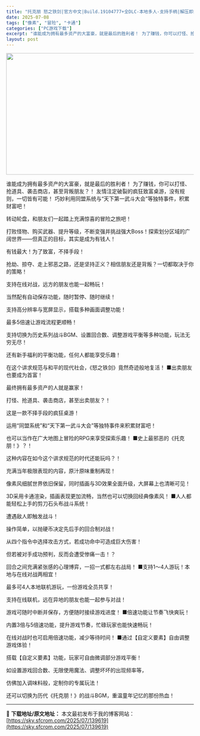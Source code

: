 ```yaml
---
title: "托克朋 怒之铁剑|官方中文|Build.19104777+全DLC-本地多人-支持手柄|解压即撸|"
date: 2025-07-08
tags: ["像素", "冒险", "卡通"]
categories: ["PC游戏下载"]
excerpt: "谁能成为拥有最多资产的大富豪，就是最后的胜利者！ 为了赚钱，你可以打怪、抢道具、袭击商店，甚至背叛朋友？！ 友情注定破裂的疯狂致富桌游，没有规则，一切皆有可能！ 巧妙利用同盟系统与“天下第一武斗大会”等独特事件，积累财富吧！ 转动轮盘，和朋友们一起踏上充满惊喜的冒险之旅吧！ 打败怪物、购买武器、提升&hellip;"
layout: post
---
```


<img class="aligncenter size-full wp-image-139590" src="https://sky.sfcrom.com/wp-content/uploads/2025/07/2025070802481435.webp" alt="" width="700" height="327" />

谁能成为拥有最多资产的大富豪，就是最后的胜利者！ 为了赚钱，你可以打怪、抢道具、袭击商店，甚至背叛朋友？！ 友情注定破裂的疯狂致富桌游，没有规则，一切皆有可能！ 巧妙利用同盟系统与“天下第一武斗大会”等独特事件，积累财富吧！

转动轮盘，和朋友们一起踏上充满惊喜的冒险之旅吧！

打败怪物、购买武器、提升等级，不断变强并挑战强大Boss！探索划分区域的广阔世界——但真正的目标，其实是成为有钱人！

有钱最大！为了致富，不择手段！

抢劫、掠夺、走上邪恶之路，还是坚持正义？相信朋友还是背叛？一切都取决于你的策略！

支持在线对战，远方的朋友也能一起畅玩！

当然配有自动保存功能，随时暂停、随时继续！

支持高分辨率与宽屏显示，搭载多种画面调整功能！

最多5倍速让游戏流程更顺畅！

支持切换为历史系列战斗BGM、设置回合数、调整游戏平衡等多种功能，玩法无穷无尽！

还有新手福利的平衡功能，任何人都能享受乐趣！

在这个讲求规范与和平的现代社会，《怒之铁剑》竟然奇迹般地复活！
■出卖朋友也要成为首富！

最终拥有最多资产的人就是赢家！

打怪、抢道具、袭击商店，甚至出卖朋友？！

这是一款不择手段的疯狂桌游！

运用“同盟系统”和“天下第一武斗大会”等独特事件来积累财富吧！

也可以当作在广大地图上冒险的RPG来享受探索乐趣！
■史上最邪恶的《托克朋！》？！

这种内容在如今这个讲求规范的时代还能玩吗？！

充满当年极限表现的内容，原汁原味重制再现！

像素风细腻世界依旧保留，同时插画与3D效果全面升级，大屏幕上也清晰可见！

3D采用卡通渲染，插画表现更加流畅，当然也可以切换回经典像素风！
■人人都能轻松上手的剪刀石头布战斗系统！

遭遇敌人即触发战斗！

操作简单，以抛硬币决定先后手的回合制对战！

从四个指令中选择攻击方式，若成功命中可造成巨大伤害！

但若被对手成功预判，反而会遭受惨痛一击！？

回合之间充满紧张感的心理博弈，一招一式都左右战局！
■支持1～4人游玩！本地与在线对战两相宜！

最多可4人本地联机游玩，一份游戏全员共享！

支持在线联机，远在异地的朋友也能一起参与对战！

游戏可随时中断并保存，方便随时接续游戏进度！
■倍速功能让节奏飞快爽玩！

内置3倍与5倍速功能，提升游戏节奏，忙碌玩家也能快速畅玩！

在线对战时也可启用倍速功能，减少等待时间！
■通过【自定义要素】自由调整游戏体验！

搭载【自定义要素】功能，玩家可自由微调部分游戏平衡！

如设置游戏回合数、无限使用魔法、调整坏坏的出现频率等，

仿佛加入调味料般，定制你的专属玩法！

还可以切换为历代《托克朋！》的战斗BGM，重温童年记忆的那份热血！

---
📖 **下载地址/原文地址：** 本文最初发布于我的博客网站：[https://sky.sfcrom.com/2025/07/139619](https://sky.sfcrom.com/2025/07/139619)
